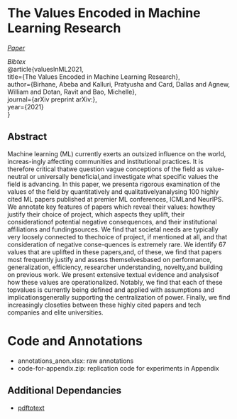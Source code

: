 # The Values Encoded in Machine Learning Research

*[Paper]()*

*Bibtex*\
@article{valuesInML2021,\
  title={The Values Encoded in Machine Learning Research},\
  author={Birhane, Abeba and Kalluri, Pratyusha and Card, Dallas and Agnew, William and Dotan, Ravit and Bao, Michelle},\
  journal={arXiv preprint arXiv:},\
  year={2021}\
}

## Abstract

Machine learning (ML) currently exerts an outsized influence on the world, increas-ingly affecting communities and institutional practices. It is therefore critical thatwe question vague conceptions of the field as value-neutral or universally beneficial,and investigate what specific values the field is advancing. In this paper, we presenta rigorous examination of the values of the field by quantitatively and qualitativelyanalysing 100 highly cited ML papers published at premier ML conferences, ICMLand NeurIPS. We annotate key features of papers which reveal their values: howthey justify their choice of project, which aspects they uplift, their considerationof potential negative consequences, and their institutional affiliations and fundingsources.  We find that societal needs are typically very loosely connected to thechoice of project, if mentioned at all, and that consideration of negative conse-quences is extremely rare. We identify 67 values that are uplifted in these papers,and, of these, we find that papers most frequently justify and assess themselvesbased on performance, generalization, efficiency, researcher understanding, novelty,and building on previous work. We present extensive textual evidence and analysisof how these values are operationalized. Notably, we find that each of these topvalues is currently being defined and applied with assumptions and implicationsgenerally supporting the centralization of power. Finally, we find increasingly closeties between these highly cited papers and tech companies and elite universities.

# Code and Annotations

- annotations_anon.xlsx: raw annotations
- code-for-appendix.zip: replication code for experiments in Appendix

## Additional Dependancies
- [pdftotext](https://pypi.org/project/pdftotext/)
